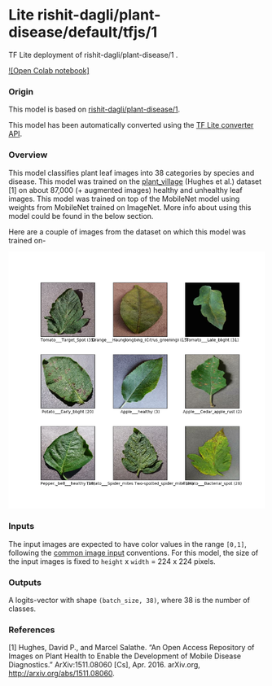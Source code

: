 # Lite rishit-dagli/plant-disease/default/tfjs/1
TF Lite deployment of rishit-dagli/plant-disease/1 .

<!-- parent-model: rishit-dagli/plant-disease/1 -->
<!-- asset-path: https://storage.googleapis.com/rishit-dagli/plant-disease-model/model.tflite -->

[![Open Colab notebook]](https://colab.research.google.com/github/Rishit-dagli/Greenathon-Plant-AI/blob/main/notebooks/plant_disease_TFLite.ipynb)

### Origin
This model is based on [rishit-dagli/plant-disease/1](https://tfhub.dev/rishit-dagli/plant-disease/1/).

This model has been automatically converted using the [TF Lite converter API](https://www.tensorflow.org/lite/convert).

### Overview
This model classifies plant leaf images into 38 categories by species and disease. This model was trained on the [plant_village](https://www.tensorflow.org/datasets/catalog/plant_village) (Hughes et al.) dataset [1] on about 87,000 (+ augmented images) healthy and unhealthy leaf images. This model was trained on top of the MobileNet model using weights from MobileNet trained on ImageNet. More info about using this model could be found in the below section.

Here are a couple of images from the dataset on which this model was trained on-

![](https://github.com/Rishit-dagli/Greenathon-Plant-AI/blob/main/media/dataset-examples.png)

### Inputs
The input images are expected to have color values in the range `[0,1]`, following the [common image input](https://www.tensorflow.org/hub/common_signatures/images#input) conventions. For this model, the size of the input images is fixed to `height` x `width` = 224 x 224 pixels.

### Outputs
A logits-vector with shape `(batch_size, 38)`, where 38 is the number of classes.

### References

[1] Hughes, David P., and Marcel Salathe. “An Open Access Repository of Images on Plant Health to Enable the Development of Mobile Disease Diagnostics.” ArXiv:1511.08060 [Cs], Apr. 2016. arXiv.org, http://arxiv.org/abs/1511.08060.